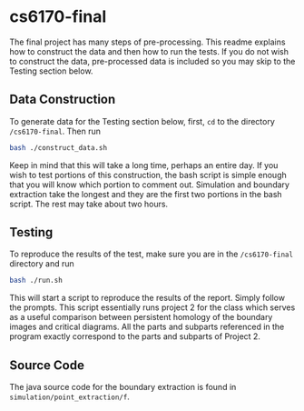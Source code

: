 # cs6170-final

The final project has many steps of pre-processing. This readme explains how
to construct the data and then how to run the tests. If you do not wish to 
construct the data, pre-processed data is included so you may skip to
the Testing section below.

## Data Construction

To generate data for the Testing section below, first, `cd` to the 
directory `/cs6170-final`. Then run
```bash
bash ./construct_data.sh
```
Keep in mind that this will take a long time, perhaps an entire day. If you 
wish to test portions of this construction, the bash script is simple
enough that you will know which portion to comment out. Simulation and 
boundary extraction take the longest and they are the first two portions
in the bash script. The rest may take about two hours.

## Testing
To reproduce the results of the test, make sure you are in the `/cs6170-final`
directory and run
```bash
bash ./run.sh
```
This will start a script to reproduce the results of the report. Simply follow
the prompts. This script essentially runs project 2 for the class which serves
as a useful comparison between persistent homology of the boundary images and
critical diagrams. All the parts and subparts referenced in the program exactly
correspond to the parts and subparts of Project 2.

## Source Code

The java source code for the boundary extraction is found in `simulation/point_extraction/f`.